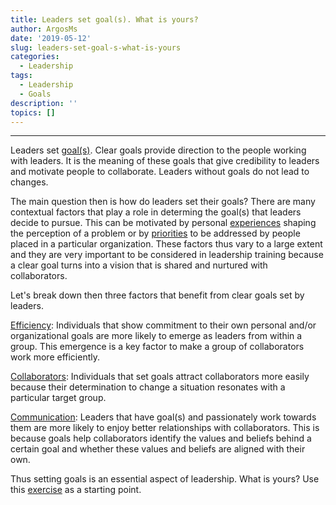 ```yaml
---
title: Leaders set goal(s). What is yours?
author: ArgosMs
date: '2019-05-12'
slug: leaders-set-goal-s-what-is-yours
categories:
  - Leadership
tags:
  - Leadership
  - Goals
description: ''
topics: []
---
```


***

Leaders set [goal(s)](https://www.forbes.com/sites/williamcraig/2018/11/06/10-leadership-tips-for-setting-goals-and-objectives/#29c878f7763d). Clear goals provide direction to the people working with leaders. It is the meaning of these goals that give credibility to leaders and motivate people to collaborate. Leaders without goals do not lead to changes. 

The main question then is how do leaders set their goals? There are many contextual factors that play a role in determing the goal(s) that leaders decide to pursue. This can be motivated by personal [experiences](http://www.prodaio.com/uploads/1/1/4/8/11482976/the_leadership_advantage_-_warren_bennis.pdf) shaping the perception of a problem or by [priorities](https://www.emeraldinsight.com/doi/full/10.1108/09578230510625647) to be addressed by people placed in a particular organization. These factors thus vary to a large extent and they are very important to be considered in leadership training because a clear goal turns into a vision that is shared and nurtured with collaborators.

Let's break down then three factors that benefit from clear goals set by leaders.

[Efficiency](https://journals.sagepub.com/doi/abs/10.1177/1046496495264002): Individuals that show commitment to their own personal and/or organizational goals are more likely to emerge as leaders from within a group. This emergence is a key factor to make a group of collaborators work more efficiently.

[Collaborators](https://journals.aom.org/doi/abs/10.5465/ame.1991.4274679): Individuals that set goals attract collaborators more easily because their determination to change a situation resonates with a particular target group. 

[Communication](https://journals.aom.org/doi/abs/10.5465/amle.2010.0149): Leaders that have goal(s) and passionately work towards them are more likely to enjoy better relationships with collaborators. This is because goals help collaborators identify the values and beliefs behind a certain goal and whether these values and beliefs are aligned with their own.

Thus setting goals is an essential aspect of leadership. What is yours? Use this [exercise](file:///C:/Users/NewUser/Downloads/Lakein%20Goal-Setting%20Exercise.pdf) as a starting point.




